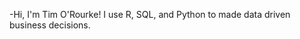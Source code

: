-Hi, I'm Tim O'Rourke! I use R, SQL, and Python to made data driven business decisions.

<!---
torourke358/torourke358 is a ✨ special ✨ repository because its `README.md` (this file) appears on your GitHub profile.
You can click the Preview link to take a look at your changes.
--->
